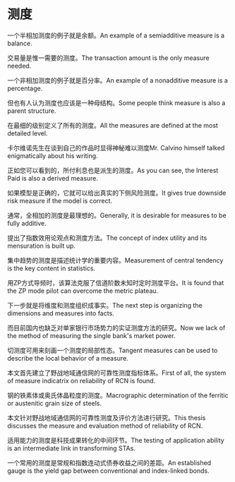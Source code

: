# 测度

<p><span class="chinese">一个半相加测度的例子就是余额。</span><span class="english">An example of a semiadditive measure is a balance.</span></p>

<p><span class="chinese">交易量是惟一需要的测度。</span><span class="english">The transaction amount is the only measure needed.</span></p>

<p><span class="chinese">一个非相加测度的例子就是百分率。</span><span class="english">An example of a nonadditive measure is a percentage.</span></p>

<p><span class="chinese">但也有人认为测度也应该是一种母结构。</span><span class="english">Some people think measure is also a parent structure.</span></p>

<p><span class="chinese">在最细的级别定义了所有的测度。</span><span class="english">All the measures are defined at the most detailed level.</span></p>

<p><span class="chinese">卡尔维诺先生在谈到自己的作品时显得神秘难以测度</span><span class="english">Mr. Calvino himself talked enigmatically about his writing.</span></p>

<p><span class="chinese">正如您可以看到的，所付利息也是派生的测度。</span><span class="english">As you can see, the Interest Paid is also a derived measure.</span></p>

<p><span class="chinese">如果模型是正确的，它就可以给出真实的下侧风险测度。</span><span class="english">It gives true downside risk measure if the model is correct.</span></p>

<p><span class="chinese">通常，全相加的测度是最理想的。</span><span class="english">Generally, it is desirable for measures to be fully additive.</span></p>

<p><span class="chinese">提出了指数效用论观点和测度方法。</span><span class="english">The concept of index utility and its mensuration is built up.</span></p>

<p><span class="chinese">集中趋势的测度是描述统计学的重要内容。</span><span class="english">Measurement of central tendency is the key content in statistics.</span></p>

<p><span class="chinese">用ZP方式导频时，该算法克服了信道阶数未知时定时测度平台。</span><span class="english">It is found that the ZP mode pilot can overcome the metric plateau.</span></p>

<p><span class="chinese">下一步就是将维度和测度组织成事实。</span><span class="english">The next step is organizing the dimensions and measures into facts.</span></p>

<p><span class="chinese">而目前国内也缺乏对单家银行市场势力的实证测度方法的研究。</span><span class="english">Now we lack of the method of measuring the single bank's market power.</span></p>

<p><span class="chinese">切测度可用来刻画一个测度的局部性态。</span><span class="english">Tangent measures can be used to describe the local behavior of a measure.</span></p>

<p><span class="chinese">本文首先建立了野战地域通信网的可靠性测度指标体系。</span><span class="english">First of all, the system of measure indicatrix on reliability of RCN is found.</span></p>

<p><span class="chinese">钢的铁素体或奥氏体晶粒度的测度。</span><span class="english">Macrographic determination of the ferritic or austenitic grain size of steels.</span></p>

<p><span class="chinese">本文针对野战地域通信网的可靠性测度及评价方法进行研究。</span><span class="english">This thesis discusses the measure and evaluation method of reliability of RCN.</span></p>

<p><span class="chinese">适用能力的测度是科技成果转化的中间环节。</span><span class="english">The testing of application ability is an intermediate link in transforming STAs.</span></p>

<p><span class="chinese">一个常用的测度是常规和指数连动式债券收益之间的差距。</span><span class="english">An established gauge is the yield gap between conventional and index-linked bonds.</span></p>

